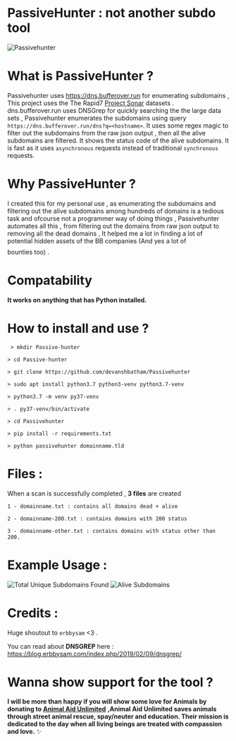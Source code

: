 
  #      PassiveHunter : not another subdo tool
  ![Passivehunter](https://github.com/devanshbatham/Passivehunter/blob/master/Images/passive.PNG)
  
 # **What is PassiveHunter ?**
 Passivehunter uses https://dns.bufferover.run for enumerating subdomains , This project  uses the The Rapid7 [Project Sonar](https://opendata.rapid7.com/) datasets  . dns.bufferover.run uses DNSGrep for quickly searching the the large data sets , Passivehunter enumerates the subdomains using query `https://dns.bufferover.run/dns?q=<hostname>`. It uses some regex magic to filter out the subdomains from the raw json output , then all the alive subdomains are filtered. It shows the status code of the alive subdomains. It is fast as it uses `asynchronous` requests instead of traditional `synchronous` requests.

 # **Why PassiveHunter ?** 
 I created this for my personal use , as enumerating the subdomains and filtering out the alive subdomains among hundreds of domains is a tedious task and ofcourse not a programmer way of doing things , Passivehunter automates all this , from filtering out the domains from raw json output to removing all the dead domains , It helped me a lot in finding a lot of potential hidden assets of the BB companies (And yes a lot of $$$$ bounties too) . 

# **Compatability**
**It works on anything that has Python installed.**

# **How to install and use ?**

` > mkdir Passive-hunter`

`> cd Passive-hunter`

`> git clone https://github.com/devanshbatham/Passivehunter`

`> sudo apt install python3.7 python3-venv python3.7-venv`

`> python3.7 -m venv py37-venv`

`> . py37-venv/bin/activate`

`> cd Passivehunter`

`> pip install -r requirements.txt` 

`> python passivehunter domainname.tld`


# Files :

When a scan is successfully completed , **3 files** are created 

`1 - domainname.txt : contains all domains dead + alive` 

`2 - domainname-200.txt : contains domains with 200 status` 

`3 - domainname-other.txt : contains domains with status other than 200. `


# Example Usage : 
![Total Unique Subdomains Found](https://github.com/devanshbatham/Passivehunter/blob/master/Images/run1.PNG)
![Alive Subdomains](https://github.com/devanshbatham/Passivehunter/blob/master/Images/run2.PNG)
# Credits : 
Huge shoutout to `erbbysam` <3 . 

You can read about **DNSGREP** here : https://blog.erbbysam.com/index.php/2019/02/09/dnsgrep/

#  Wanna show support for the tool ?

**I will be more than happy if you will show some love for Animals by donating to [Animal Aid Unlimited](https://animalaidunlimited.org/)** **,Animal Aid Unlimited saves animals through street animal rescue, spay/neuter and education. Their mission is dedicated to the day when all living beings are treated with compassion and love.** ✨

